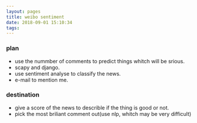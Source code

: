 ```yaml
---
layout: pages
title: weibo sentiment
date: 2018-09-01 15:10:34
tags: 
---
```


### plan
+ use the nummber of comments to predict things whitch will be srious.
+ scapy and django.
+ use sentiment analyse to classify the news.
+ e-mail to mention me.

### destination
+ give a score of the news to describle if the thing is good or not.
+ pick the most briliant comment out(use nlp, whitch may be very difficult)